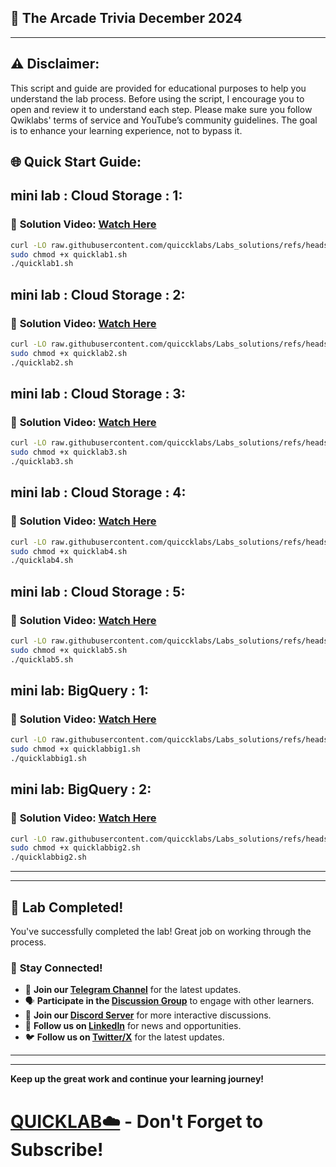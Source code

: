 

## 🚀 The Arcade Trivia December 2024 


---

## ⚠️ **Disclaimer:**
This script and guide are provided for educational purposes to help you understand the lab process. Before using the script, I encourage you to open and review it to understand each step. Please make sure you follow Qwiklabs' terms of service and YouTube’s community guidelines. The goal is to enhance your learning experience, not to bypass it.


## 🌐 **Quick Start Guide:**

## **mini lab : Cloud Storage : 1:**
### 🔗 **Solution Video:** [Watch Here](https://youtu.be/lkPWkhCxfxo)



```bash
curl -LO raw.githubusercontent.com/quiccklabs/Labs_solutions/refs/heads/master/mini%20lab/quicklab1.sh
sudo chmod +x quicklab1.sh
./quicklab1.sh
```

## **mini lab : Cloud Storage : 2:**
### 🔗 **Solution Video:** [Watch Here]()



```bash
curl -LO raw.githubusercontent.com/quiccklabs/Labs_solutions/refs/heads/master/mini%20lab/quicklab2.sh
sudo chmod +x quicklab2.sh
./quicklab2.sh
```

## **mini lab : Cloud Storage : 3:**
### 🔗 **Solution Video:** [Watch Here]()



```bash
curl -LO raw.githubusercontent.com/quiccklabs/Labs_solutions/refs/heads/master/mini%20lab/quicklab3.sh
sudo chmod +x quicklab3.sh
./quicklab3.sh
```


## **mini lab : Cloud Storage : 4:**
### 🔗 **Solution Video:** [Watch Here]()



```bash
curl -LO raw.githubusercontent.com/quiccklabs/Labs_solutions/refs/heads/master/mini%20lab/quicklab4.sh
sudo chmod +x quicklab4.sh
./quicklab4.sh
```

## **mini lab : Cloud Storage : 5:**
### 🔗 **Solution Video:** [Watch Here]()



```bash
curl -LO raw.githubusercontent.com/quiccklabs/Labs_solutions/refs/heads/master/mini%20lab/quicklab5.sh
sudo chmod +x quicklab5.sh
./quicklab5.sh
```

## **mini lab: BigQuery : 1:**
### 🔗 **Solution Video:** [Watch Here]()



```bash
curl -LO raw.githubusercontent.com/quiccklabs/Labs_solutions/refs/heads/master/mini%20lab/quicklabbig1.sh
sudo chmod +x quicklabbig1.sh
./quicklabbig1.sh
```

## **mini lab: BigQuery : 2:**
### 🔗 **Solution Video:** [Watch Here]()



```bash
curl -LO raw.githubusercontent.com/quiccklabs/Labs_solutions/refs/heads/master/mini%20lab/quicklabbig2.sh
sudo chmod +x quicklabbig2.sh
./quicklabbig2.sh
```


---

---

## 🎉 **Lab Completed!**

You've successfully completed the lab! Great job on working through the process.

### 🌟 **Stay Connected!**

- 🔔 **Join our [Telegram Channel](https://t.me/quiccklab)** for the latest updates.
- 🗣 **Participate in the [Discussion Group](https://t.me/Quicklabchat)** to engage with other learners.
- 💬 **Join our [Discord Server](https://discord.gg/7fAVf4USZn)** for more interactive discussions.
- 💼 **Follow us on [LinkedIn](https://www.linkedin.com/company/quicklab-linkedin/)** for news and opportunities.
- 🐦 **Follow us on [Twitter/X](https://x.com/quicklab7)** for the latest updates.


---
---

**Keep up the great work and continue your learning journey!**

# [QUICKLAB☁️](https://www.youtube.com/@quick_lab) - Don't Forget to Subscribe!
